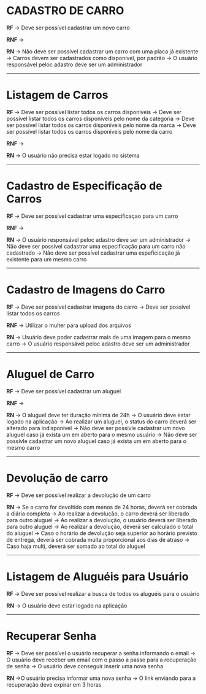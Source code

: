 # CADASTRO DE CARRO

**RF**
-> Deve ser possível cadastrar um novo carro 

**RNF**
->

**RN** 
-> Não deve ser possível cadastrar um carro com uma placa já existente
-> Carros devem ser cadastrados como disponível, por padrão
-> O usuário responsável peloc adastro deve ser um administrador

---

# Listagem de Carros

**RF**
-> Deve ser possível listar todos os carros disponíveis
-> Deve ser possível listar todos os carros disponíveis pelo nome da categoria
-> Deve ser possível listar todos os carros disponíveis pelo nome da marca
-> Deve ser possível listar todos os carros disponíveis pelo nome da carro

**RNF**
-> 

**RN**
-> O usuário não precisa estar logado no sistema

---

# Cadastro de Especificação de Carros

**RF**
-> Deve ser possível cadastrar uma especificaçao para um carro

**RNF**
->

**RN**
-> O usuário responsável peloc adastro deve ser um administrador
-> Não deve ser possível cadastrar uma especificação para um carro não cadastrado
-> Não deve ser possível cadastrar uma espeficicação já existente para um mesmo carro

---

# Cadastro de Imagens do Carro

**RF**
-> Deve ser possível cadastrar imagens do carro
-> Deve ser possível listar todos os carros

**RNF**
-> Utilizar o multer para upload dos arquivos

**RN**
-> Usuário deve poder cadastrar mais de uma imagem para o mesmo carro
-> O usuário responsável peloc adastro deve ser um administrador

---

# Aluguel de Carro

**RF**
-> Deve ser possível cadastrar um aluguel

**RNF**
-> 

**RN**
-> O aluguel deve ter duração mínima de 24h
-> O usuário deve estar logado na aplicação
-> Ao realizar um aluguel, o status do carro deverá ser alterado para indisponível
-> Não deve ser possívle cadastrar um novo aluguel caso já exista um em aberto para o mesmo usuário
-> Não deve ser possívle cadastrar um novo aluguel caso já exista um em aberto para o mesmo carro

---

# Devolução de carro

**RF**
-> Deve ser possível realizar a devolução de um carro

**RN**
-> Se o carro for devoltido com menos de 24 horas, deverá ser cobrada a diária completa
-> Ao realizar a devolução, o carro deverá ser liberado para outro aluguel
-> Ao realizar a devolução, o usuário deverá ser liberado para outro aluguel
-> Ao realizar a devolução, deverá ser calculado o total do aluguel
-> Caso o horário de devolução seja superior ao horário previsto de entrega, deverá ser cobrada multa proporcional aos dias de atraso
-> Caso haja multi, deverá ser somado ao total do aluguel

---

# Listagem de Aluguéis para Usuário

**RF**
-> Deve ser possível realizar a busca de todos os aluguéis para o usuário

**RN**
-> O usuário deve estar logado na aplicação

---

# Recuperar Senha

**RF**
-> Deve ser possível o usuário recuperar a senha informando o email
-> O usuário deve receber um email com o passo a passo para a recuperação de senha 
-> O usuário deve conseguir inserir uma nova senha 

**RN**
->O usuário precisa informar uma nova senha
-> O link enviando para a recuperação deve expirar em 3 horas